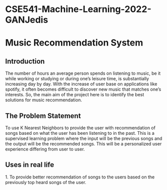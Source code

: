 # CSE541-Machine-Learning-2022-GANJedis


<h1>Music Recommendation System</h1>


<h2>Introduction</h2>
The number of hours an average person spends on listening to music, be it while working or studying or during one’s leisure time, is substantially increasing day by day. With the increase of user base on applications like spotify, it often becomes difficult to discover new music that matches one’s interests. So, the main aim of the project here is to identify the best solutions for music recommendation.

<h2>The Problem Statement</h2>
To use K Nearest Neighbors to provide the user with recommendation of songs based on what the user has been listening to in the past. This is a supervised learning problem where the input will be the previous songs and the output will be the recommended songs. This will be a personalized user experience differing from user to user. 

<h2>Uses in real life</h2>
1. To provide better recommendation of songs to the users based on the previously top heard songs of the user. 
